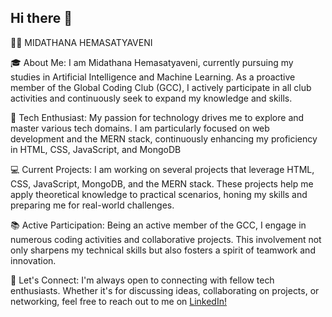 ## Hi there 👋

👩‍💻 MIDATHANA HEMASATYAVENI

🎓 About Me:
I am Midathana Hemasatyaveni, currently pursuing my studies in Artificial Intelligence and Machine Learning. As a proactive member of the Global Coding Club (GCC), I actively participate in all club activities and continuously seek to expand my knowledge and skills.

🌟 Tech Enthusiast:
My passion for technology drives me to explore and master various tech domains. I am particularly focused on web development and the MERN stack, continuously enhancing my proficiency in HTML, CSS, JavaScript, and MongoDB

💻 Current Projects:
I am working on several projects that leverage HTML, CSS, JavaScript, MongoDB, and the MERN stack. These projects help me apply theoretical knowledge to practical scenarios, honing my skills and preparing me for real-world challenges.

📚 Active Participation:
Being an active member of the GCC, I engage in numerous coding activities and collaborative projects. This involvement not only sharpens my technical skills but also fosters a spirit of teamwork and innovation.

🔗 Let's Connect:
I'm always open to connecting with fellow tech enthusiasts. Whether it's for discussing ideas, collaborating on projects, or networking, feel free to reach out to me on [LinkedIn!](https://www.linkedin.com/in/midathana-satya-31060a281?utm_source=share&utm_campaign=share_via&utm_content=profile&utm_medium=android_app)


